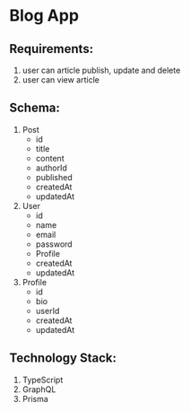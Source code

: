 # Blog App

## Requirements:

1. user can article publish, update and delete
1. user can view article

## Schema:

1. Post
   - id
   - title
   - content
   - authorId
   - published
   - createdAt
   - updatedAt
1. User
   - id
   - name
   - email
   - password
   - Profile
   - createdAt
   - updatedAt
1. Profile
   - id
   - bio
   - userId
   - createdAt
   - updatedAt

## Technology Stack:

1. TypeScript
1. GraphQL
1. Prisma
